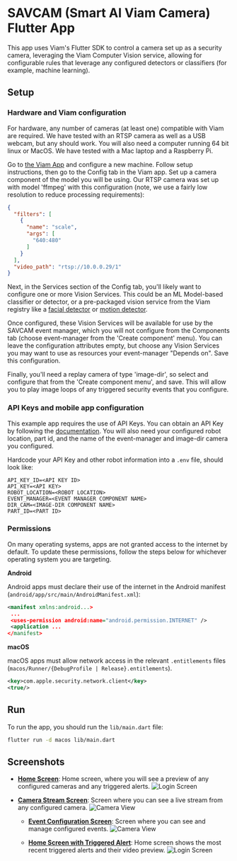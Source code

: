# SAVCAM (Smart AI Viam Camera) Flutter App

This app uses Viam's Flutter SDK to control a camera set up as a security camera, leveraging the Viam Computer Vision service, allowing for configurable rules that leverage any configured detectors or classifiers (for example, machine learning).

## Setup

### Hardware and Viam configuration

For hardware, any number of cameras (at least one) compatible with Viam are required.
We have tested with an RTSP camera as well as a USB webcam, but any should work.
You will also need a computer running 64 bit linux or MacOS.
We have tested with a Mac laptop and a Raspberry Pi.

Go to [the Viam App](https://app.viam.com) and configure a new machine.  Follow setup instructions, then go to the Config tab in the Viam app.
Set up a camera component of the model you will be using.  Our RTSP camera was set up with model 'ffmpeg' with this configuration (note, we use a fairly low resolution to reduce processing requirements):

```json
{
  "filters": [
    {
      "name": "scale",
      "args": [
        "640:480"
      ]
    }
  ],
  "video_path": "rtsp://10.0.0.29/1"
}
```

Next, in the Services section of the Config tab, you'll likely want to configure one or more Vision Services.
This could be an ML Model-based classifier or detector, or a pre-packaged vision service from the Viam registry like a [facial detector](https://app.viam.com/module/viam-labs/facial-detector) or [motion detector](https://app.viam.com/module/viam/motion-detector).

Once configured, these Vision Services will be available for use by the SAVCAM event manager, which you will not configure from the Components tab (choose event-manager from the 'Create component' menu).
You can leave the configuration attributes empty, but choose any Vision Services you may want to use as resources your event-manager "Depends on".
Save this configuration.

Finally, you'll need a replay camera of type 'image-dir', so select and configure that from the 'Create component menu', and save.
This will allow you to play image loops of any triggered security events that you configure.

### API Keys and mobile app configuration

This example app requires the use of API Keys. You can obtain an API Key by following the [documentation](https://docs.viam.com/manage/cli/#create-an-organization-api-key).
You will also need your configured robot location, part id, and the name of the event-manager and image-dir camera you configured.

Hardcode your API Key and other robot information into a `.env` file, should look like:

```
API_KEY_ID=<API KEY ID>
API_KEY=<API KEY>
ROBOT_LOCATION=<ROBOT LOCATION>
EVENT_MANAGER=<EVENT MANAGER COMPONENT NAME>
DIR_CAM=<IMAGE-DIR COMPONENT NAME>
PART_ID=<PART ID>
```

### Permissions

On many operating systems, apps are not granted access to the internet by default. To update these permissions, follow the steps below for whichever operating system you are targeting.

**Android**

Android apps must declare their use of the internet in the Android manifest (`android/app/src/main/AndroidManifest.xml`):

```xml
<manifest xmlns:android...>
 ...
 <uses-permission android:name="android.permission.INTERNET" />
 <application ...
</manifest>
```

**macOS**

macOS apps must allow network access in the relevant `.entitlements` files (`macos/Runner/{DebugProfile | Release}.entitlements`).

```xml
<key>com.apple.security.network.client</key>
<true/>
```

## Run

To run the app, you should run the `lib/main.dart` file:

```sh
flutter run -d macos lib/main.dart
```

## Screenshots

- [**Home Screen**](https://github.com/viam-labs/SAVCAM-app/tree/main/lib/main.dart): Home screen, where you will see a preview of any configured cameras and any triggered alerts.
  ![Login Screen](screenshots/home_no_alerts.png)

- [**Camera Stream Screen**](https://github.com/viam-labs/SAVCAM-app/tree/main/lib/screens/stream.dart): Screen where you can see a live stream from any configured camera.
  ![Camera View](screenshots/camera_view.png)

  - [**Event Configuration Screen**](https://github.com/viam-labs/SAVCAM-app/tree/main/lib/screens/configureEvent.dart): Screen where you can see and manage configured events.
  ![Camera View](screenshots/event_config.png)

  - [**Home Screen with Triggered Alert**](https://github.com/viam-labs/SAVCAM-app/tree/main/lib/main.dart): Home screen shows the most recent triggered alerts and their video preview.
  ![Login Screen](screenshots/home_with_alert.png)